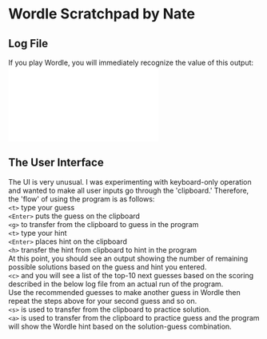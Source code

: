 # Wordle Scratchpad by Nate
## Log File
If you play Wordle, you will immediately recognize the value of this output: ![example log file](example-log-file.txt)  
  
## The User Interface
The UI is very unusual. I was experimenting with keyboard-only operation and wanted to make all user inputs go through the 'clipboard.' Therefore, the 'flow' of using the program is as follows:  
`<t>` type your guess  
`<Enter>` puts the guess on the clipboard  
`<g>` to transfer from the clipboard to guess in the program  
`<t>` type your hint  
`<Enter>` places hint on the clipboard  
`<h>` transfer the hint from clipboard to hint in the program  
At this point, you should see an output showing the number of remaining possible solutions based on the guess and hint you entered.  
`<c>` and you will see a list of the top-10 next guesses based on the scoring described in the below log file from an actual run of the program.  
Use the recommended guesses to make another guess in Wordle then repeat the steps above for your second guess and so on.  
`<s>` is used to transfer from the clipboard to practice solution.  
`<a>` is used to transfer from the clipboard to practice guess and the program will show the Wordle hint based on the solution-guess combination.  